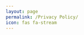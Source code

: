 ```yaml
---
layout: page
permalink: /Privacy Policy/
icon: fas fa-stream
---
```


<html lang="en">
<head>
    <meta charset="UTF-8">
    <meta name="viewport" content="width=device-width, initial-scale=1.0">
    <title>Privacy Policy - Cyberbouncerz</title>
    <style>
        :root {
            --primary-color: #00b140; /* Green accent */
            --background-light: #121212; /* Dark background */
            --text-light: #eaeaea; /* Light text */
            --background-dark: #1f1f1f; /* Darker background for dark mode */
            --text-dark: #ffffff; /* Light text for dark mode */
            --border-color: #444; /* Lighter border color */
            --max-width: 900px; /* Max width for content */
        }

        body {
            font-family: 'Arial', sans-serif;
            margin: 0;
            padding: 20px;
            background-color: var(--background-light);
            color: var(--text-light);
            transition: background-color 0.3s, color 0.3s;
            max-width: var(--max-width);
            margin-left: auto;
            margin-right: auto;
            line-height: 1.7;
        }

        h1 {
            color: var(--primary-color);
            text-align: center;
            font-size: 2.5em;
            margin-bottom: 20px;
        }

        h2 {
            color: var(--primary-color);
            border-bottom: 2px solid var(--border-color);
            padding-bottom: 5px;
            margin-top: 30px;
            font-size: 1.8em;
        }

        p {
            color: inherit;
            font-size: 1.1em;
            margin-bottom: 20px;
        }

        a {
            color: var(--primary-color);
            text-decoration: none;
        }

        a:hover {
            text-decoration: underline;
        }

        /* Dark mode support */
        @media (prefers-color-scheme: dark) {
            body {
                background-color: var(--background-dark);
                color: var(--text-dark);
            }
            h2 {
                border-bottom: 2px solid rgba(255, 255, 255, 0.5);
            }
        }

        /* Mobile Responsiveness */
        @media (max-width: 768px) {
            body {
                padding: 15px;
                margin: 20px auto;
            }

            h1 {
                font-size: 2em;
            }

            h2 {
                font-size: 1.4em;
            }

            p {
                font-size: 1em;
            }
        }

        /* Desktop: Ensure content doesn't stretch too wide */
        @media (min-width: 769px) {
            body {
                padding: 30px;
                margin-top: 50px;
            }

            h1 {
                font-size: 2.5em;
            }

            h2 {
                font-size: 1.8em;
            }

            p {
                font-size: 1.2em;
            }
        }
    </style>
</head>
<body>
    
    <h1>Privacy Policy</h1>
    
    <h2>Introduction</h2>
    <p>Welcome to Cyberbouncerz. Your privacy is important to us. This Privacy Policy explains what information we collect, how we use it, and how we protect it.</p>
    
    <h2>Information We Collect</h2>
    <p>We only collect information that you voluntarily provide through our messaging tab. This may include your name, email address, phone number, and any other details you share with us.</p>
    
    <h2>How We Use Your Information</h2>
    <p>We use the information collected through our messaging tab solely for the purpose of responding to inquiries, providing customer support, and improving our services.</p>
    
    <h2>Data Protection</h2>
    <p>We take appropriate security measures to protect your information from unauthorized access, alteration, disclosure, or destruction. However, no method of transmission over the internet is 100% secure, and we cannot guarantee absolute security.</p>
    
    <h2>Your Rights</h2>
    <p>You have the right to request access to, correction of, or deletion of any personal information you have provided. To exercise these rights, please contact us at <a href="mailto:info@cyberbouncerz.com">info@cyberbouncerz.com</a>.</p>
    
    <h2>Changes to This Privacy Policy</h2>
    <p>We may update this Privacy Policy from time to time. Any changes will be posted on this page with an updated effective date.</p>
    
    <h2>Contact Us</h2>
    <p>If you have any questions about this Privacy Policy, please contact us at <a href="mailto:info@cyberbouncerz.com">info@cyberbouncerz.com</a>.</p>

</body>
</html>
